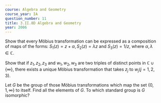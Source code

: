 ```yaml
---
course: Algebra and Geometry
course_year: IA
question_number: 11
title: 3.II.8D Algebra and Geometry
year: 2006
---
```



Show that every Möbius transformation can be expressed as a composition of maps of the forms: $S_{1}(z)=z+\alpha, S_{2}(z)=\lambda z$ and $S_{3}(z)=1 / z$, where $\alpha, \lambda \in \mathbb{C}$.

Show that if $z_{1}, z_{2}, z_{3}$ and $w_{1}, w_{2}, w_{3}$ are two triples of distinct points in $\mathbb{C} \cup\{\infty\}$, there exists a unique Möbius transformation that takes $z_{j}$ to $w_{j}(j=1,2,3)$.

Let $G$ be the group of those Möbius transformations which map the set $\{0,1, \infty\}$ to itself. Find all the elements of $G$. To which standard group is $G$ isomorphic?